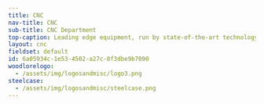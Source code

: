 ```yaml
---
title: CNC
nav-title: CNC
sub-title: CNC Department
top-caption: Leading edge equipment, run by state-of-the-art technology delivers maximum flexibility and enhanced customization capabilities with unsurpassed speed and accuracy.
layout: cnc
fieldset: default
id: 6a05934c-1e53-4502-a27c-0f3dbe9b7090
woodlorelogo:
  - /assets/img/logosandmisc/logo3.png
steelcase:
  - /assets/img/logosandmisc/steelcase.png
---
```

